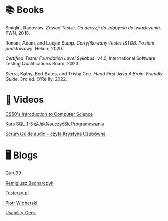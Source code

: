 # 📚 Books
Smiglin, Radosław. *Zawód Tester. Od decyzji do zdobycia doświadczenia*. PWN, 2018.

Roman, Adam, and Lucjan Stapp. *Certyfikowany Tester ISTQB. Poziom podstawowy*. Helion, 2020.

*Certified Tester Foundation Level Syllabus*. v4.0, International Software Testing Qualifications Board, 2023.

Sierra, Kathy, Bert Bates, and Trisha Gee. *Head First Java A Brain-Friendly Guide*, 3rd ed. O'Reilly, 2022.

# 🎥 Videos
[CS50's Introduction to Computer Science](https://www.edx.org/learn/computer-science/harvard-university-cs50-s-introduction-to-computer-science?webview=false&campaign=CS50%27s+Introduction+to+Computer+Science&source=edx&product_category=course&placement_url=https%3A%2F%2Fwww.edx.org%2Fcs50)

[Kurs SQL 1-3 @JakNauczyćSięProgramowania](https://www.youtube.com/watch?v=15q9R1lTqvI)

[Scrum Guide audio - czyta Krystyna Czubówna](https://www.youtube.com/watch?v=TileOoQwrKk)

# 🖥️ Blogs
[Guru99](https://guru99.com/)

[Remigiusz Bednarczyk](https://remigiuszbednarczyk.pl/)  

[Testerzy.pl](https://testerzy.pl/)  

[Piotr Wicherski](https://pwicherski.gitbook.io/testowanie-oprogramowania)   

[Usability Geek](https://usabilitygeek.com/landing-page/)   
